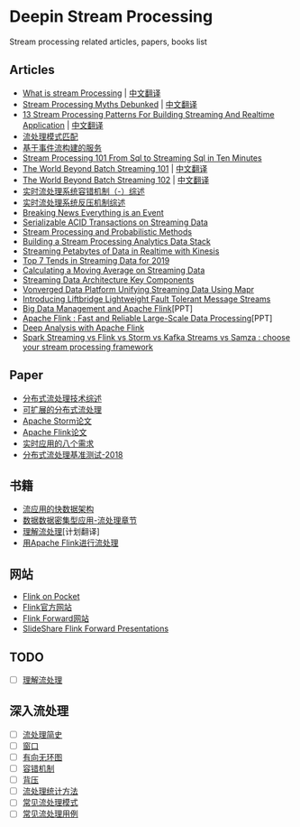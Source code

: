 # Deepin Stream Processing
Stream processing related articles, papers, books list

## Articles
+ [What is stream Processing](https://wso2.com/library/articles/2018/05/what-is-stream-processing/) | [中文翻译](what-is-stream.md)
+ [Stream Processing Myths Debunked](https://dataconomy.com/2017/02/stream-processing-myths-debunked/) | [中文翻译](https://www.infoq.cn/article/2016/12/error-stream-proce-eliminate)
+ [13 Stream Processing Patterns For Building Streaming And Realtime Application](https://iwringer.wordpress.com/2015/08/03/patterns-for-streaming-realtime-analytics/) | [中文翻译](13-stream-processing-patterns-for-building-streaming-and-realtime-application.md)
+ [流处理模式匹配](http://support.huawei.com/huaweiconnect/enterprise/huawei/m/ViewThread.html?tid=327735)
+ [基于事件流构建的服务](https://github.com/jasonGeng88/blog/blob/master/201706/event.md)
+ [Stream Processing 101 From Sql to Streaming Sql in Ten Minutes](https://wso2.com/library/articles/2018/02/stream-processing-101-from-sql-to-streaming-sql-in-ten-minutes/)
+ [The World Beyond Batch Streaming 101](https://www.oreilly.com/ideas/the-world-beyond-batch-streaming-101) | [中文翻译](https://www.zhouyongyi.com/the-world-beyond-batch-streaming-101/)
+ [The World Beyond Batch Streaming 102](https://www.oreilly.com/ideas/the-world-beyond-batch-streaming-102) | [中文翻译](https://www.zhouyongyi.com/the-world-beyond-batch-streaming-102/)
+ [实时流处理系统容错机制（-）综述](https://blog.csdn.net/qq_21125183/article/details/80829483)
+ [实时流处理系统反压机制综述](https://blog.csdn.net/qq_21125183/article/details/80708142)
+ [Breaking News Everything is an Event](https://blog.florimondmanca.com/breaking-news-everything-is-an-event)
+ [Serializable ACID Transactions on Streaming Data](https://www.ververica.com/blog/serializable-acid-transactions-on-streaming-data?hn)
+ [Stream Processing and Probabilistic Methods](https://bravenewgeek.com/stream-processing-and-probabilistic-methods/)
+ [Building a Stream Processing Analytics Data Stack](https://medium.com/@henridf/building-a-streaming-analytics-data-stack-ea0641048661)
+ [Streaming Petabytes of Data in Realtime with Kinesis](http://tech.adroll.com/blog/data/2015/06/26/kinesis.html)
+ [Top 7 Tends in Streaming Data for 2019](https://www.upsolver.com/blog/top-7-trends-in-streaming-data-for-2019)
+ [Calculating a Moving Average on Streaming Data](https://dev.to/nestedsoftware/calculating-a-moving-average-on-streaming-data-5a7k)
+ [Streaming Data Architecture Key Components](https://www.upsolver.com/blog/streaming-data-architecture-key-components#utm_source=hackernews&utm_medium=referral)
+ [Vonverged Data Platform Unifying Streaming Data Using Mapr](https://softwareengineeringdaily.com/2018/11/09/converged-data-platform-unifying-streaming-data-using-mapr/)
+ [Introducing Liftbridge Lightweight Fault Tolerant Message Streams](https://bravenewgeek.com/introducing-liftbridge-lightweight-fault-tolerant-message-streams/)
+ [Big Data Management and Apache Flink](http://helper.ipam.ucla.edu/publications/dmc2017/dmc2017_14072.pdf)[PPT]
+ [Apache Flink : Fast and Reliable Large-Scale Data Processing](http://events17.linuxfoundation.org/sites/events/files/slides/flink-apachecon2.pdf)[PPT]
+ [Deep Analysis with Apache Flink](https://acmsocc.github.io/2018/slides/socc18-slides-kunft.pdf)
+ [Spark Streaming vs Flink vs Storm vs Kafka Streams vs Samza : choose your stream processing framework](https://medium.com/@chandanbaranwal/spark-streaming-vs-flink-vs-storm-vs-kafka-streams-vs-samza-choose-your-stream-processing-91ea3f04675b)

## Paper
+ [分布式流处理技术综述](http://idke.ruc.edu.cn/publications/special%20issues/Big%20Data%20Management/Distributed%20Stream%20Processing%20A%20Survey.pdf)
+ [可扩展的分布式流处理](http://nms.csail.mit.edu/papers/CIDR_CRC.pdf)
+ [Apache Storm论文](https://cs.brown.edu/courses/cs227/archives/2015/papers/ss-storm.pdf)
+ [Apache Flink论文](http://asterios.katsifodimos.com/assets/publications/flink-deb.pdf)
+ [实时应用的八个需求](http://cs.brown.edu/~ugur/8rulesSigRec.pdf)
+ [分布式流处理基准测试-2018](https://arxiv.org/pdf/1802.08496.pdf)

## 书籍
+ [流应用的快数据架构](https://learning.oreilly.com/library/view/fast-data-architectures/9781492038771/)
+ [数据数据密集型应用-流处理章节](https://vonng.gitbooks.io/ddia-cn/content/ch11.html)
+ [理解流处理](https://learning.oreilly.com/library/view/making-sense-of/9781492042563/)[计划翻译]
+ [用Apache Flink进行流处理](https://www.oreilly.com/library/view/stream-processing-with/9781491974285/)

## 网站
+ [Flink on Pocket](https://getpocket.com/explore/flink)
+ [Flink官方网站](https://flink.apache.org/)
+ [Flink Forward网站](https://www.flink-forward.org/)
+ [SlideShare Flink Forward Presentations](https://www.slideshare.net/FlinkForward/presentations)

## TODO
+ [ ] [理解流处理](making-sence-of-stream-processing/README.md)

## 深入流处理
+ [ ] [流处理简史]()
+ [ ] [窗口]()
+ [ ] [有向无环图]()
+ [ ] [容错机制]()
+ [ ] [背压]()
+ [ ] [流处理统计方法]()
+ [ ] [常见流处理模式]()
+ [ ] [常见流处理用例]()

